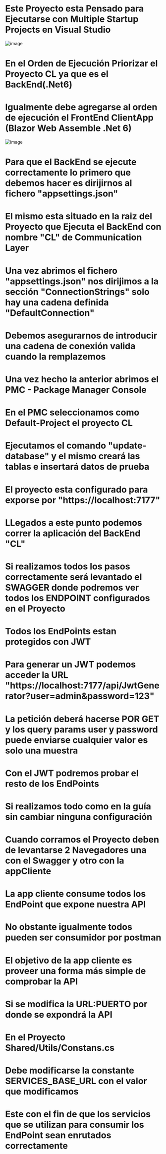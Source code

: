 # Este Proyecto esta Pensado para Ejecutarse con Multiple Startup Projects en Visual Studio 

![image](https://github.com/yfelo820/ShopApp/assets/77872958/6e055554-fa07-4a40-9ff5-c79262939626)

# En el Orden de Ejecución Priorizar el Proyecto CL ya que es el BackEnd(.Net6)
# Igualmente debe agregarse al orden de ejecución el FrontEnd ClientApp (Blazor Web Assemble .Net 6)

![image](https://github.com/yfelo820/ShopApp/assets/77872958/43a0286b-c421-4ded-a354-bc909071974d)


# Para que el BackEnd se ejecute correctamente lo primero que debemos hacer es dirijirnos al fichero "appsettings.json"
# El mismo esta situado en la raiz del Proyecto que Ejecuta el BackEnd con nombre "CL" de Communication Layer
# Una vez abrimos el fichero "appsettings.json" nos dirijimos a la sección "ConnectionStrings" solo hay una cadena definida "DefaultConnection" 
# Debemos asegurarnos de introducir una cadena de conexión valida cuando la remplazemos 
# Una vez hecho la anterior abrimos el PMC - Package Manager Console 
# En el PMC seleccionamos como Default-Project el proyecto CL
# Ejecutamos el comando "update-database" y el mismo creará las tablas e insertará datos de prueba
# El proyecto esta configurado para exporse por "https://localhost:7177" 
# LLegados a este punto podemos correr la aplicación del BackEnd "CL"
# Si realizamos todos los pasos correctamente será levantado el SWAGGER donde podremos ver todos los ENDPOINT configurados en el Proyecto
# Todos los EndPoints estan protegidos con JWT 
# Para generar un JWT podemos acceder la URL "https://localhost:7177/api/JwtGenerator?user=admin&password=123"
# La petición deberá hacerse POR GET y los query params user y password puede enviarse cualquier valor es solo una muestra
# Con el JWT podremos probar el resto de los EndPoints
# Si realizamos todo como en la guía sin cambiar ninguna configuración
# Cuando corramos el Proyecto deben de levantarse 2 Navegadores una con el Swagger y otro con la appCliente
# La app cliente consume todos los EndPoint que expone nuestra API
# No obstante igualmente todos pueden ser consumidor por postman 
# El objetivo de la app cliente es proveer una forma más simple de comprobar la API
# Si se modifica la URL:PUERTO por donde se expondrá la API 
# En el Proyecto Shared/Utils/Constans.cs
# Debe modificarse la constante SERVICES_BASE_URL con el valor que modificamos
# Este con el fin de que los servicios que se utilizan para consumir los EndPoint sean enrutados correctamente
